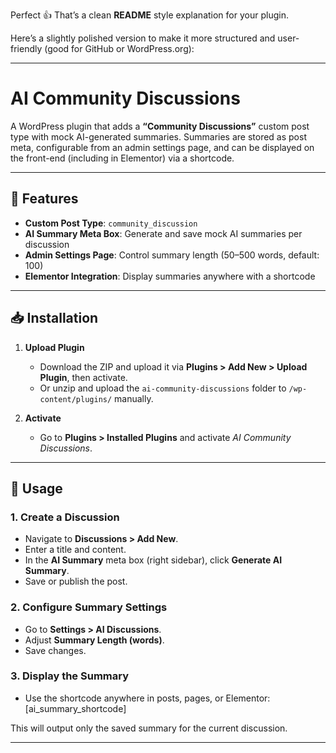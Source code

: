 Perfect 👍 That’s a clean **README** style explanation for your plugin.

Here’s a slightly polished version to make it more structured and user-friendly (good for GitHub or WordPress.org):

---

# AI Community Discussions

A WordPress plugin that adds a **“Community Discussions”** custom post type with mock AI-generated summaries. Summaries are stored as post meta, configurable from an admin settings page, and can be displayed on the front-end (including in Elementor) via a shortcode.

---

## 🚀 Features

- **Custom Post Type**: `community_discussion`
- **AI Summary Meta Box**: Generate and save mock AI summaries per discussion
- **Admin Settings Page**: Control summary length (50–500 words, default: 100)
- **Elementor Integration**: Display summaries anywhere with a shortcode

---

## 📥 Installation

1. **Upload Plugin**

   - Download the ZIP and upload it via **Plugins > Add New > Upload Plugin**, then activate.
   - Or unzip and upload the `ai-community-discussions` folder to `/wp-content/plugins/` manually.

2. **Activate**

   - Go to **Plugins > Installed Plugins** and activate _AI Community Discussions_.

---

## 📝 Usage

### 1. Create a Discussion

- Navigate to **Discussions > Add New**.
- Enter a title and content.
- In the **AI Summary** meta box (right sidebar), click **Generate AI Summary**.
- Save or publish the post.

### 2. Configure Summary Settings

- Go to **Settings > AI Discussions**.
- Adjust **Summary Length (words)**.
- Save changes.

### 3. Display the Summary

- Use the shortcode anywhere in posts, pages, or Elementor: [ai_summary_shortcode]

This will output only the saved summary for the current discussion.

---
